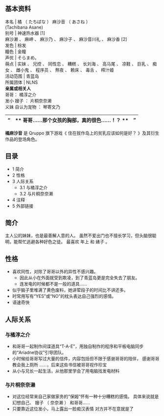 **基本资料**  
---  
本名  |  橘  （  たちばな  ）  麻沙音  （  あさね  ）    
(Tachibana Asane)  
别号  |  神速热水器  [1]    
麻沙濑  、  麻岬  、  麻沙乃  、  麻沙子  、  麻沙音川礼  、  麻沙香  [2]  
发色  |  棕发   
瞳色  |  金瞳   
声优  |  そらまめ。   
萌点  |  实妹  、  兄控  、  同性恋  、  糟糕  、  长刘海  、  高马尾  、  凉鞋  、  巨乳  、  痴女  、  雌小鬼  、  程序员  、  熬夜  、  赖床  、  毒舌  、  榨汁姬   
活动范围  |  青蓝岛   
所属团体  |  NLNS   
**亲属或相关人**  
哥哥：  橘淳之介  
发小  嫂子  ：  片桐奈奈濑  
义妹  自认为宠物  ：  琴寄文乃  
  
“  |  ** 哥哥……那个女孩的胸部，真的很色……！？  ** |  ”   
---|---|---  
  
**橘麻沙音** 是  Qruppo  旗下游戏《  住在拔作岛上的贫乳应该如何是好？  》及其衍生作品的登场角色。

##  目录

  * 1  简介 
  * 2  性格 
  * 3  人际关系 
    * 3.1  与橘淳之介 
    * 3.2  与片桐奈奈濑 
  * 4  注释 
  * 5  外部链接 

##  简介

主人公的妹妹，也是最善解人意的人。 虽然不爱出门也不擅长学习，但头脑很聪明，能帮忙逃避各种好色之徒。 最喜欢  年上  和  婊子  。

##  性格

  * 喜欢同性，对除了哥哥以外的异性不感兴趣。 
    * 因此从小在外面就受到欺凌，到了青蓝岛更是完全失去了朋友。 
    * 连发电的时候都不是一般的道具…… 
  * 似乎脑子里堆满了黄色废料，她讲荤段子的时间比不讲还多。 
  * 时常用写有“YES”或“NO”的枕头表达自己强烈的感情。 
  * 语速奇快 

##  人际关系

###  与橘淳之介

  * 和哥哥一起制作间谍道具“T-A-E”，用独自制作的程序和平板电脑同步的“Ariadne协议”引导团队。 
  * 小时候给哥哥写过大量的信件，内容包括但不限于感谢哥哥的陪伴，  感谢哥哥教会我上厕所  ......，后来这些书信被哥哥视作珍宝 
  * 从小与兄长一起生活，从他那里学会了用电脑找发电材料 

###  与片桐奈奈濑

  * 对这位经常来自己家做家务的“保姆”怀有一种十分糟糕的感情。  具体来说就是幻想自己、  嫂子  （  奈奈濑  ）  和哥哥…… 
  * 只要靠近这位发小，马上露出一脸痴汉表情  对方并不在意就是了 